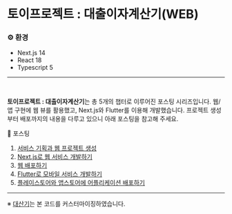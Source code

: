 # 토이프로젝트 : 대출이자계산기(WEB)

### ⚙️ 환경

- Next.js 14
- React 18
- Typescript 5

---

<br>

**토이프로젝트 : 대출이자계산기**는 총 5개의 챕터로 이루어진 포스팅 시리즈입니다.
웹/앱 구현에 웹 뷰를 활용했고, Next.js와 Flutter를 이용해 개발했습니다.
프로젝트 생성부터 배포까지의 내용을 다루고 있으니 아래 포스팅을 참고해 주세요.

📒 포스팅

1. [서비스 기획과 웹 프로젝트 생성](https://shxrecord.tistory.com/334)
2. [Next.js로 웹 서비스 개발하기](https://shxrecord.tistory.com/335)
3. [웹 배포하기](https://shxrecord.tistory.com/339)
4. [Flutter로 모바일 서비스 개발하기](https://shxrecord.tistory.com/341)
5. [플레이스토어와 앱스토어에 어플리케이션 배포하기](https://shxrecord.tistory.com/344)

---

※ [대산기](https://daesanki.codedream.co.kr/)는 본 코드를 커스터마이징하였습니다.
